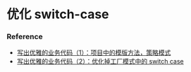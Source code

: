 # 优化 switch-case


### Reference

- [写出优雅的业务代码（1）：项目中的模版方法，策略模式](https://www.jianshu.com/p/7cef2d6b8579)
- [写出优雅的业务代码（2）：优化掉工厂模式中的 switch case](https://www.jianshu.com/p/3598aeac83e4)
